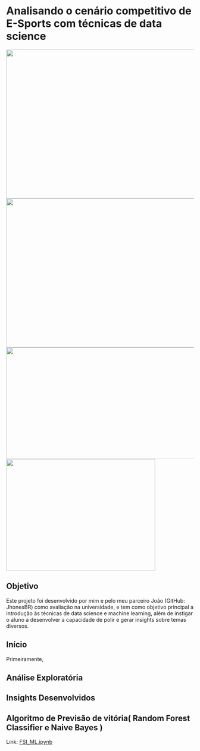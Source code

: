 # Analisando o cenário competitivo de E-Sports com técnicas de data science

<img src = "https://user-images.githubusercontent.com/68029637/97033725-2bad5b80-153a-11eb-9956-a980a11e835b.png" width = "800" height = "400">
<img src = "https://user-images.githubusercontent.com/68029637/97033779-3f58c200-153a-11eb-8120-fbf9f477269e.png" width = "800" height = "400">
<img src = "https://user-images.githubusercontent.com/68029637/97033786-4253b280-153a-11eb-8e7f-2727c2dc85ea.png" width = "600" height = "300">
<img src = "https://user-images.githubusercontent.com/68029637/97033795-4384df80-153a-11eb-89d8-409aa7ac03e7.png" width = "400" height = "300">

## Objetivo 

Este projeto foi desenvolvido por mim e pelo meu parceiro João (GitHub: JhonesBR) como avaliação na universidade, e tem como objetivo principal a introdução às técnicas de data science e machine learning, além de instigar o aluno a desenvolver a capacidade de polir e gerar insights sobre temas diversos. 

## Início

Primeiramente, 

## Análise Exploratória

## Insights Desenvolvidos

## Algoritmo de Previsão de vitória( Random Forest Classifier e Naive Bayes )


Link:
[FSI_ML.ipynb](/FSI_ML.ipynb)

